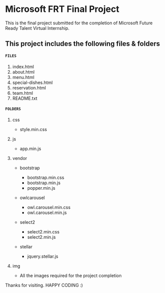 # Microsoft FRT Final Project

This is the final project submitted for the completion of Microsoft Future Ready Talent Virtual Internship.


## This project includes the following files & folders


#### **`FILES`**

1. index.html
2. about.html
3. menu.html
4. special-dishes.html
5. reservation.html
6. team.html
7. README.txt


#### **`FOLDERS`**

1. css <br/>
	- style.min.css

2. js <br/>
	- app.min.js

3. vendor <br/>
	- bootstrap<br/>
		- bootstrap.min.css
		- bootstrap.min.js
		- popper.min.js

	- owlcarousel
		- owl.carousel.min.css
		- owl.carousel.min.js

	- select2
		- select2.min.css
		- select2.min.js

	- stellar
		- jquery.stellar.js

4. img <br/>
	- All the images required for the project completion

Thanks for visiting. HAPPY CODING :)
